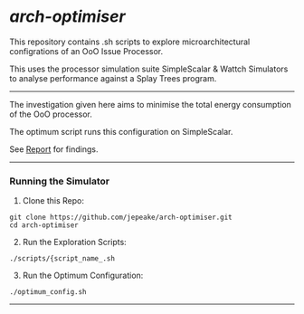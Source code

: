 # _arch-optimiser_

This repository contains .sh scripts to explore microarchitectural configrations of an OoO Issue Processor.

This uses the processor simulation suite SimpleScalar & Wattch Simulators to analyse performance against a Splay Trees program.

---

The investigation given here aims to minimise the total energy consumption of the OoO processor.

The optimum script runs this configuration on SimpleScalar.

See [Report](Arch-Exploration-Report.pdf) for findings.

---

### Running the Simulator

1. Clone this Repo:

```
git clone https://github.com/jepeake/arch-optimiser.git
cd arch-optimiser
```

2. Run the Exploration Scripts:
```
./scripts/{script_name_.sh
```

3. Run the Optimum Configuration:
```
./optimum_config.sh
```
---
